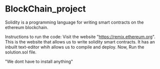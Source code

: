 # BlockChain_project
Solidity is a programming language for writing smart contracts on the ethereum blockchain.

Instructions to run the code:
Visit the website "https://remix.ethereum.org". This is the website that allows us to write solidity smart contracts. It has an inbuilt text-editor whih allows us to compile and deploy. Now, Run the solution.sol file.

"We dont have to install anything"
